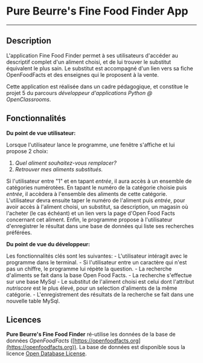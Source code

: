 # Pure Beurre's Fine Food Finder App

---

## Description

L'application Fine Food Finder permet à ses utilisateurs d'accéder au descriptif complet d'un aliment choisi, et de lui trouver le substitut équivalent le plus sain. Le substitut est accompagné d'un lien vers sa fiche OpenFoodFacts et des enseignes qui le proposent à la vente.

Cette application est réalisée dans un cadre pédagogique, et constitue le projet 5 du parcours *développeur d'applications Python @ OpenClassrooms*.

## Fonctionnalités

**Du point de vue utilisateur:**

Lorsque l'utilisateur lance le programme, une fenêtre s'affiche et lui propose 2 choix:
1. *Quel aliment souhaitez-vous remplacer?*
2. *Retrouver mes aliments substitués.*

Si l'utilisateur entre "1" et en tapant *entrée*, il aura accès à un ensemble de catégories numérotées.
En tapant le numéro de la catégorie choisie puis *entrée*, il accèdera à l'ensemble des aliments de cette catégorie.
L'utilisateur devra ensuite taper le numéro de l'aliment puis *entrée*, pour avoir accès à l'aliment choisi, un substitut, sa description, un magasin où l'acheter (le cas échéant) et un lien vers la page d'Open Food Facts concernant cet aliment. 
Enfin, le programme propose à l'utilisateur d'enregistrer le résultat dans une base de données qui liste ses recherches préférées.

**Du point de vue du développeur:**

Les fonctionnalités clés sont les suivantes:
    - L'utilisateur intéragit avec le programme dans le terminal.
    - Si l'utilisateur entre un caractère qui n'est pas un chiffre, le programme lui répète la question.
    - La recherche d'aliments se fait dans la base Open Food Facts.
    - La recherche s'effectue sur une base MySql
    - Le substitut de l'aliment choisi est celui dont l'attribut *nutriscore* est le plus élevé, pour un selection d'aliments de la même catégorie.
    - L'enregistrement des résultats de la recherche se fait dans une nouvelle table MySql.

## Licences

**Pure Beurre's Fine Food Finder** ré-utilise les données de la base de données *OpenFoodFacts* ([https://openfoodfacts.org](https://openfoodfacts.org)).
La base de données est disponible sous la licence [Open Database License](https://opendatacommons.org/licenses/odbl/1.0/).



